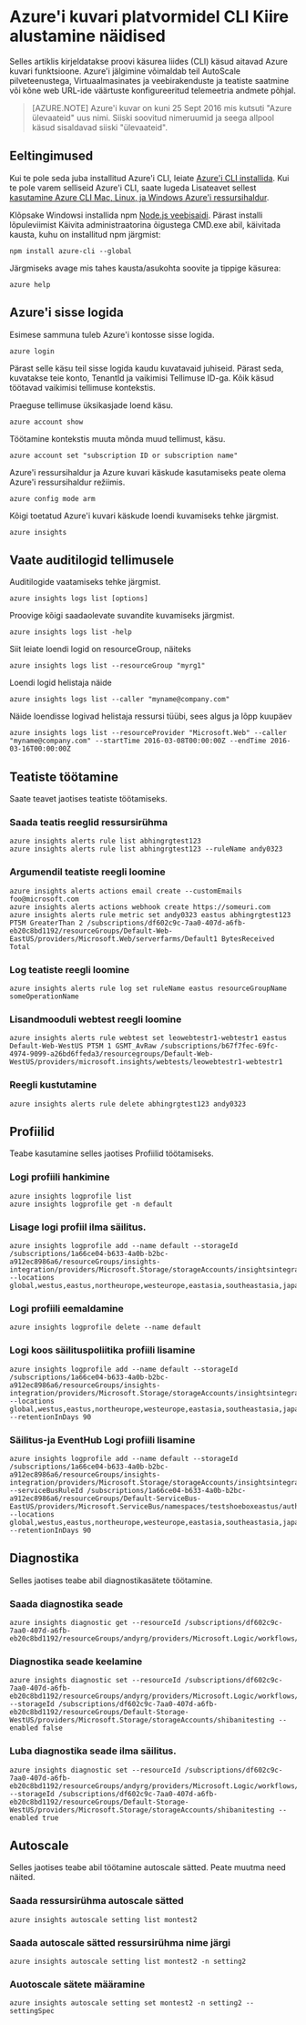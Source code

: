 <properties
    pageTitle="Azure'i kuvari CLI Lühijuhend näidised. | Microsoft Azure'i"
    description="Proovi CLI käsud Azure'i kuvari funktsioonide jaoks. Azure'i kuvar on Microsoft Azure'i teenus, mis võimaldab teil saada teatiste, helistage web URL-ide konfigureeritud telemeetria andmed ja autoScale pilveteenustega, Virtuaalmasinates ja veebirakenduste väärtuste põhjal."
    authors="kamathashwin"
    manager="carolz"
    editor=""
    services="monitoring-and-diagnostics"
    documentationCenter="monitoring-and-diagnostics"/>

<tags
    ms.service="monitoring-and-diagnostics"
    ms.workload="na"
    ms.tgt_pltfrm="na"
    ms.devlang="na"
    ms.topic="article"
    ms.date="09/08/2016"
    ms.author="ashwink"/>

# <a name="azure-monitor--cross-platform-cli-quick-start-samples"></a>Azure'i kuvari platvormidel CLI Kiire alustamine näidised

Selles artiklis kirjeldatakse proovi käsurea liides (CLI) käsud aitavad Azure kuvari funktsioone. Azure'i jälgimine võimaldab teil AutoScale pilveteenustega, Virtuaalmasinates ja veebirakenduste ja teatiste saatmine või kõne web URL-ide väärtuste konfigureeritud telemeetria andmete põhjal.

>[AZURE.NOTE] Azure'i kuvar on kuni 25 Sept 2016 mis kutsuti "Azure ülevaateid" uus nimi. Siiski soovitud nimeruumid ja seega allpool käsud sisaldavad siiski "ülevaateid".


## <a name="prerequisites"></a>Eeltingimused

Kui te pole seda juba installitud Azure'i CLI, leiate [Azure'i CLI installida](../xplat-cli-install.md). Kui te pole varem selliseid Azure'i CLI, saate lugeda Lisateavet sellest [kasutamine Azure CLI Mac, Linux, ja Windows Azure'i ressursihaldur](../xplat-cli-azure-resource-manager.md).


Klõpsake Windowsi installida npm [Node.js veebisaidi](https://nodejs.org/). Pärast installi lõpuleviimist Käivita administraatorina õigustega CMD.exe abil, käivitada kausta, kuhu on installitud npm järgmist:

```console
npm install azure-cli --global
```

Järgmiseks avage mis tahes kausta/asukohta soovite ja tippige käsurea:

```console
azure help
```

## <a name="log-in-to-azure"></a>Azure'i sisse logida

Esimese sammuna tuleb Azure'i kontosse sisse logida.

```console
azure login
```

Pärast selle käsu teil sisse logida kaudu kuvatavaid juhiseid. Pärast seda, kuvatakse teie konto, TenantId ja vaikimisi Tellimuse ID-ga. Kõik käsud töötavad vaikimisi tellimuse kontekstis.

Praeguse tellimuse üksikasjade loend käsu.

```console
azure account show
```

Töötamine kontekstis muuta mõnda muud tellimust, käsu.

```console
azure account set "subscription ID or subscription name"
```

Azure'i ressursihaldur ja Azure kuvari käskude kasutamiseks peate olema Azure'i ressursihaldur režiimis.

```console
azure config mode arm
```

Kõigi toetatud Azure'i kuvari käskude loendi kuvamiseks tehke järgmist.

```console
azure insights
```

## <a name="view-audit-logs-for-a-subscription"></a>Vaate auditilogid tellimusele

Auditilogide vaatamiseks tehke järgmist.

```console
azure insights logs list [options]
```

Proovige kõigi saadaolevate suvandite kuvamiseks järgmist.

```console
azure insights logs list -help
```

Siit leiate loendi logid on resourceGroup, näiteks

```console
azure insights logs list --resourceGroup "myrg1"
```

Loendi logid helistaja näide

```console
azure insights logs list --caller "myname@company.com"
```

Näide loendisse logivad helistaja ressursi tüübi, sees algus ja lõpp kuupäev

```console
azure insights logs list --resourceProvider "Microsoft.Web" --caller "myname@company.com" --startTime 2016-03-08T00:00:00Z --endTime 2016-03-16T00:00:00Z
```

## <a name="work-with-alerts"></a>Teatiste töötamine
Saate teavet jaotises teatiste töötamiseks.

### <a name="get-alert-rules-in-a-resource-group"></a>Saada teatis reeglid ressursirühma

```console
azure insights alerts rule list abhingrgtest123
azure insights alerts rule list abhingrgtest123 --ruleName andy0323
```

### <a name="create-a-metric-alert-rule"></a>Argumendil teatiste reegli loomine

```console
azure insights alerts actions email create --customEmails foo@microsoft.com
azure insights alerts actions webhook create https://someuri.com
azure insights alerts rule metric set andy0323 eastus abhingrgtest123 PT5M GreaterThan 2 /subscriptions/df602c9c-7aa0-407d-a6fb-eb20c8bd1192/resourceGroups/Default-Web-EastUS/providers/Microsoft.Web/serverfarms/Default1 BytesReceived Total
```

### <a name="create-a-log-alert-rule"></a>Log teatiste reegli loomine

```console
azure insights alerts rule log set ruleName eastus resourceGroupName someOperationName
```

### <a name="create-webtest-alert-rule"></a>Lisandmooduli webtest reegli loomine

```console
azure insights alerts rule webtest set leowebtestr1-webtestr1 eastus Default-Web-WestUS PT5M 1 GSMT_AvRaw /subscriptions/b67f7fec-69fc-4974-9099-a26bd6ffeda3/resourcegroups/Default-Web-WestUS/providers/microsoft.insights/webtests/leowebtestr1-webtestr1
```

### <a name="delete-an-alert-rule"></a>Reegli kustutamine

```console
azure insights alerts rule delete abhingrgtest123 andy0323
```

## <a name="log-profiles"></a>Profiilid
Teabe kasutamine selles jaotises Profiilid töötamiseks.

### <a name="get-a-log-profile"></a>Logi profiili hankimine

```console
azure insights logprofile list
azure insights logprofile get -n default
```


### <a name="add-a-log-profile-without-retention"></a>Lisage logi profiil ilma säilitus.

```console
azure insights logprofile add --name default --storageId /subscriptions/1a66ce04-b633-4a0b-b2bc-a912ec8986a6/resourceGroups/insights-integration/providers/Microsoft.Storage/storageAccounts/insightsintegration7777 --locations global,westus,eastus,northeurope,westeurope,eastasia,southeastasia,japaneast,japanwest,northcentralus,southcentralus,eastus2,centralus,australiaeast,australiasoutheast,brazilsouth,centralindia,southindia,westindia
```

### <a name="remove-a-log-profile"></a>Logi profiili eemaldamine

```console
azure insights logprofile delete --name default
```

### <a name="add-a-log-profile-with-retention"></a>Logi koos säilituspoliitika profiili lisamine

```console
azure insights logprofile add --name default --storageId /subscriptions/1a66ce04-b633-4a0b-b2bc-a912ec8986a6/resourceGroups/insights-integration/providers/Microsoft.Storage/storageAccounts/insightsintegration7777 --locations global,westus,eastus,northeurope,westeurope,eastasia,southeastasia,japaneast,japanwest,northcentralus,southcentralus,eastus2,centralus,australiaeast,australiasoutheast,brazilsouth,centralindia,southindia,westindia --retentionInDays 90
```

### <a name="add-a-log-profile-with-retention-and-eventhub"></a>Säilitus-ja EventHub Logi profiili lisamine

```console
azure insights logprofile add --name default --storageId /subscriptions/1a66ce04-b633-4a0b-b2bc-a912ec8986a6/resourceGroups/insights-integration/providers/Microsoft.Storage/storageAccounts/insightsintegration7777 --serviceBusRuleId /subscriptions/1a66ce04-b633-4a0b-b2bc-a912ec8986a6/resourceGroups/Default-ServiceBus-EastUS/providers/Microsoft.ServiceBus/namespaces/testshoeboxeastus/authorizationrules/RootManageSharedAccessKey --locations global,westus,eastus,northeurope,westeurope,eastasia,southeastasia,japaneast,japanwest,northcentralus,southcentralus,eastus2,centralus,australiaeast,australiasoutheast,brazilsouth,centralindia,southindia,westindia --retentionInDays 90
```


## <a name="diagnostics"></a>Diagnostika
Selles jaotises teabe abil diagnostikasätete töötamine.

### <a name="get-a-diagnostic-setting"></a>Saada diagnostika seade

```console
azure insights diagnostic get --resourceId /subscriptions/df602c9c-7aa0-407d-a6fb-eb20c8bd1192/resourceGroups/andyrg/providers/Microsoft.Logic/workflows/andy0315logicapp
```

### <a name="disable-a-diagnostic-setting"></a>Diagnostika seade keelamine

```console
azure insights diagnostic set --resourceId /subscriptions/df602c9c-7aa0-407d-a6fb-eb20c8bd1192/resourceGroups/andyrg/providers/Microsoft.Logic/workflows/andy0315logicapp --storageId /subscriptions/df602c9c-7aa0-407d-a6fb-eb20c8bd1192/resourceGroups/Default-Storage-WestUS/providers/Microsoft.Storage/storageAccounts/shibanitesting --enabled false
```

### <a name="enable-a-diagnostic-setting-without-retention"></a>Luba diagnostika seade ilma säilitus.

```console
azure insights diagnostic set --resourceId /subscriptions/df602c9c-7aa0-407d-a6fb-eb20c8bd1192/resourceGroups/andyrg/providers/Microsoft.Logic/workflows/andy0315logicapp --storageId /subscriptions/df602c9c-7aa0-407d-a6fb-eb20c8bd1192/resourceGroups/Default-Storage-WestUS/providers/Microsoft.Storage/storageAccounts/shibanitesting --enabled true
```


## <a name="autoscale"></a>Autoscale
Selles jaotises teabe abil töötamine autoscale sätted. Peate muutma need näited.

### <a name="get-autoscale-settings-for-a-resource-group"></a>Saada ressursirühma autoscale sätted

```console
azure insights autoscale setting list montest2
```

### <a name="get-autoscale-settings-by-name-in-a-resource-group"></a>Saada autoscale sätted ressursirühma nime järgi

```console
azure insights autoscale setting list montest2 -n setting2
```


### <a name="set-auotoscale-settings"></a>Auotoscale sätete määramine

```console
azure insights autoscale setting set montest2 -n setting2 --settingSpec
```

